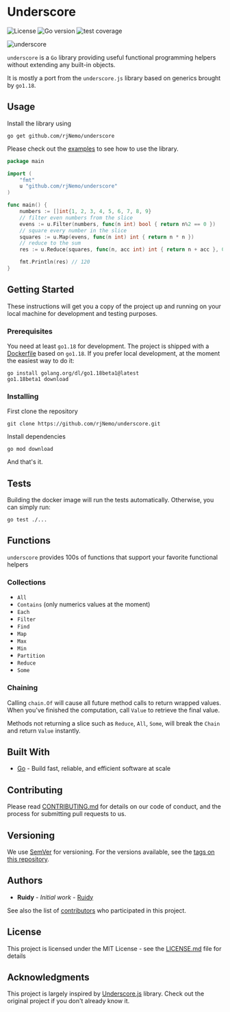 # Underscore

![License](https://img.shields.io/github/license/rjNemo/underscore?style=for-the-badge)
![Go version](https://img.shields.io/github/go-mod/go-version/rjNemo/underscore?style=for-the-badge)
![test coverage](https://img.shields.io/badge/Test%20Coverage-100%25-brightgreen.svg?longCache=true&style=for-the-badge)

![underscore](https://socialify.git.ci/rjNemo/underscore/image?description=1&font=Raleway&language=1&logo=https%3A%2F%2Fgithub.com%2FrjNemo%2Funderscore%2Fblob%2Fmain%2Fdocs%2Fstatic%2Flogo.png%3Fraw%3Dtrue&name=1&pattern=Floating%20Cogs&theme=Light)

`underscore` is a `Go` library providing useful functional programming helpers without extending any built-in objects.

It is mostly a port from the `underscore.js` library based on generics brought by `go1.18`.

## Usage

Install the library using

```shell
go get github.com/rjNemo/underscore
```

Please check out the [examples](examples) to see how to use the library.

```go
package main

import (
	"fmt"
	u "github.com/rjNemo/underscore"
)

func main() {
	numbers := []int{1, 2, 3, 4, 5, 6, 7, 8, 9}
	// filter even numbers from the slice
	evens := u.Filter(numbers, func(n int) bool { return n%2 == 0 })
	// square every number in the slice
	squares := u.Map(evens, func(n int) int { return n * n })
	// reduce to the sum
	res := u.Reduce(squares, func(n, acc int) int { return n + acc }, 0)

	fmt.Println(res) // 120
}
```

## Getting Started

These instructions will get you a copy of the project up and running on your local machine for development and testing
purposes.

### Prerequisites

You need at least `go1.18` for development. The project is shipped with a [Dockerfile](Dockerfile) based on `go1.18`. If
you prefer local development, at the moment the easiest way to do it:

```shell script
go install golang.org/dl/go1.18beta1@latest
go1.18beta1 download
```

### Installing

First clone the repository

```shell
git clone https://github.com/rjNemo/underscore.git
```

Install dependencies

```shell
go mod download
```

And that's it.

## Tests

Building the docker image will run the tests automatically. Otherwise, you can simply run:

```shell
go test ./...
```

## Functions

`underscore` provides 100s of functions that support your favorite functional helpers

### Collections

- `All`
- `Contains` (only numerics values at the moment)
- `Each`
- `Filter`
- `Find`
- `Map`
- `Max`
- `Min`
- `Partition`
- `Reduce`
- `Some`

### Chaining

Calling `chain.Of` will cause all future method calls to return wrapped values. When you've finished the computation,
call `Value` to retrieve the final value.

Methods not returning a slice such as `Reduce`, `All`, `Some`, will break the `Chain` and return `Value` instantly.

## Built With

- [Go](https://go.dev/) - Build fast, reliable, and efficient software at scale

## Contributing

Please read [CONTRIBUTING.md](CONTRIBUTING.md) for details on our code of conduct, and the process for submitting pull
requests to us.

## Versioning

We use [SemVer](http://semver.org/) for versioning. For the versions available, see
the [tags on this repository](https://github.com/rjNemo/underscore/tags).

## Authors

- **Ruidy** - _Initial work_ - [Ruidy](https://github.com/rjNemo)

See also the list of [contributors](https://github.com/rjNemo/underscore/contributors) who participated in this project.

## License

This project is licensed under the MIT License - see the [LICENSE.md](LICENSE.md) file for details

## Acknowledgments

This project is largely inspired by [Underscore.js](https://underscorejs.org/#) library. Check out the original project
if you don't already know it.